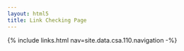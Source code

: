 ```yaml
---
layout: html5
title: Link Checking Page
---
```

{% include links.html nav=site.data.csa.110.navigation -%}
